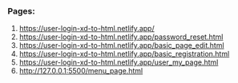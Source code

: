 <h3>
    Pages:
</h3>

<ol>
    <li>
        <a href="https://user-login-xd-to-html.netlify.app/">https://user-login-xd-to-html.netlify.app/</a>
    </li>
    <li>
        <a href="https://user-login-xd-to-html.netlify.app/password_reset.html">https://user-login-xd-to-html.netlify.app/password_reset.html</a>
    </li>
    <li>
        <a href="https://user-login-xd-to-html.netlify.app/basic_page_edit.html">https://user-login-xd-to-html.netlify.app/basic_page_edit.html</a>
    </li>
    <li>
        <a href="https://user-login-xd-to-html.netlify.app/basic_registration.html">https://user-login-xd-to-html.netlify.app/basic_registration.html</a>
    </li>
    <li>
        <a href="https://user-login-xd-to-html.netlify.app/user_my_page.html">https://user-login-xd-to-html.netlify.app/user_my_page.html</a>
    </li>
    <li>
        <a href="http://127.0.0.1:5500/menu_page.html">http://127.0.0.1:5500/menu_page.html</a>
    </li>

   
</ol>